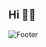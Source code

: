 ## Hi 👋😋

















![Footer](https://capsule-render.vercel.app/api?type=waving&color=auto&height=200&section=footer)
